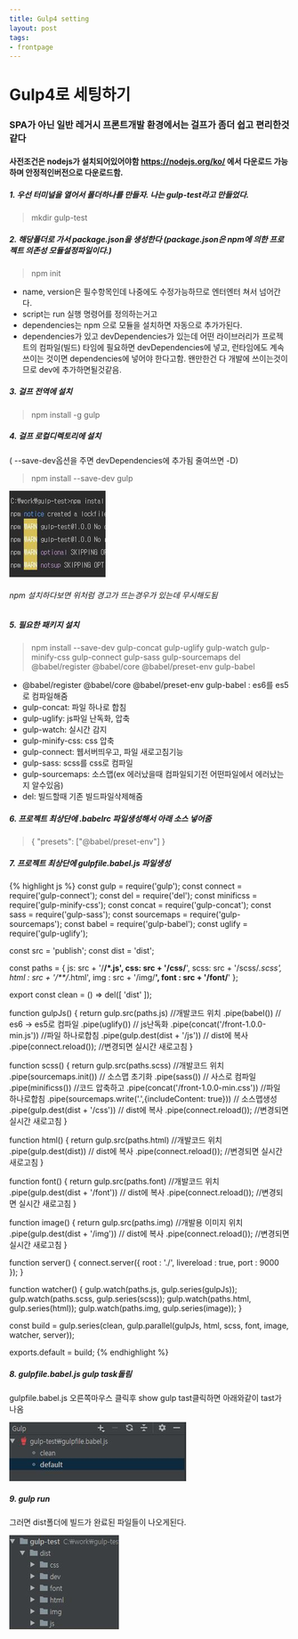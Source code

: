 ```yaml
---
title: Gulp4 setting
layout: post
tags:
- frontpage
---
```


# Gulp4로 세팅하기

### SPA가 아닌 일반 레거시 프론트개발 환경에서는 걸프가 좀더 쉽고 편리한것같다
#### 사전조건은 nodejs가 설치되어있어야함 https://nodejs.org/ko/ 에서 다운로드 가능하며 안정적인버전으로 다운로드함.

##### 1. 우선 터미널을 열어서 폴더하나를 만들자. 나는 gulp-test라고 만들었다.
> mkdir gulp-test

##### 2. 해당폴더로 가서 package.json을 생성한다 (package.json은 npm에 의한 프로젝트 의존성 모듈설정파일이다.)
> npm init

* name, version은 필수항목인데 나중에도 수정가능하므로 엔터엔터 쳐서 넘어간다.
* script는 run 실행 명령어를 정의하는거고
* dependencies는 npm 으로 모듈을 설치하면 자동으로 추가가된다.
* dependencies가 있고 devDependencies가 있는데 어떤 라이브러리가 프로젝트의 컴파일(빌드) 타임에 필요하면 devDependencies에 넣고, 
런타임에도 계속 쓰이는 것이면 dependencies에 넣어야 한다고함. 왠만한건 다 개발에 쓰이는것이므로 dev에 추가하면될것같음.


##### 3. 걸프 전역에 설치
> npm install -g gulp


##### 4. 걸프 로컬디렉토리에 설치 
( --save-dev옵션을 주면 devDependencies에 추가됨 줄여쓰면 -D)
> npm install --save-dev gulp 

![npm](/images/posts/npm.jpg)
###### npm 설치하다보면 위처럼 경고가 뜨는경우가 있는데 무시해도됨

##### 5. 필요한 패키지 설치

> npm install --save-dev gulp-concat gulp-uglify gulp-watch gulp-minify-css gulp-connect gulp-sass gulp-sourcemaps del @babel/register @babel/core @babel/preset-env gulp-babel

* @babel/register @babel/core @babel/preset-env gulp-babel : es6를 es5로 컴파일해줌
* gulp-concat: 파일 하나로 합침
* gulp-uglify: js파일 난독화, 압축 
* gulp-watch: 실시간 감지
* gulp-minify-css: css 압축
* gulp-connect: 웹서버띄우고, 파일 새로고침기능
* gulp-sass: scss를 css로 컴파일
* gulp-sourcemaps: 소스맵(ex 에러났을때 컴파일되기전 어떤파일에서 에러났는지 알수있음)
* del: 빌드할때 기존 빌드파일삭제해줌

##### 6. 프로젝트 최상단에 .babelrc 파일생성해서 아래 소스 넣어줌

>{
   "presets": ["@babel/preset-env"]
 }

##### 7. 프로젝트 최상단에 gulpfile.babel.js 파일생성
{% highlight js %}
const gulp = require('gulp');
const connect = require('gulp-connect');
const del = require('del');
const minificss = require('gulp-minify-css');
const concat = require('gulp-concat');
const sass = require('gulp-sass');
const sourcemaps = require('gulp-sourcemaps');
const babel = require('gulp-babel');
const uglify = require('gulp-uglify');

const src = 'publish';
const dist = 'dist';

const paths = {
    js: src + '/**/*.js',
    css: src + '/css/**',
    scss: src + '/scss/*.scss',
    html : src + '/**/*.html',
    img : src + '/img/**',
    font : src + '/font/**'
};

export const clean = () => del([ 'dist' ]);

function gulpJs() {
    return gulp.src(paths.js) //개발코드 위치
        .pipe(babel()) // es6 -> es5로 컴파일
        .pipe(uglify()) // js난독화
        .pipe(concat('/front-1.0.0-min.js')) //파일 하나로합침
        .pipe(gulp.dest(dist + '/js')) // dist에 복사
        .pipe(connect.reload()); //변경되면 실시간 새로고침
}

function scss() {
    return gulp.src(paths.scss) //개발코드 위치
        .pipe(sourcemaps.init()) // 소스맵 초기화
        .pipe(sass()) // 사스로 컴파일
        .pipe(minificss()) //코드 압축하고
        .pipe(concat('/front-1.0.0-min.css'))  //파일 하나로합침
        .pipe(sourcemaps.write('.',{includeContent: true})) // 소스맵생성
        .pipe(gulp.dest(dist + '/css')) // dist에 복사
        .pipe(connect.reload()); //변경되면 실시간 새로고침
}

function html() {
    return gulp.src(paths.html) //개발코드 위치
        .pipe(gulp.dest(dist)) // dist에 복사
        .pipe(connect.reload()); //변경되면 실시간 새로고침
}


function font() {
    return gulp.src(paths.font) //개발코드 위치
        .pipe(gulp.dest(dist + '/font')) // dist에 복사
        .pipe(connect.reload()); //변경되면 실시간 새로고침
}

function image() {
    return gulp.src(paths.img) //개발용 이미지 위치
        .pipe(gulp.dest(dist + '/img')) // dist에 복사
        .pipe(connect.reload()); //변경되면 실시간 새로고침
}

function server() {
    connect.server({
        root : './',
        livereload : true,
        port : 9000
    });
}

function watcher() {
    gulp.watch(paths.js, gulp.series(gulpJs));
    gulp.watch(paths.scss, gulp.series(scss));
    gulp.watch(paths.html, gulp.series(html));
    gulp.watch(paths.img, gulp.series(image));
}

const build = gulp.series(clean, gulp.parallel(gulpJs, html, scss, font, image, watcher, server));

exports.default = build;
{% endhighlight %}

##### 8. gulpfile.babel.js  gulp task돌림

gulpfile.babel.js 오른쪽마우스 클릭후 show gulp tast클릭하면 아래와같이 tast가 나옴

![gulp](/images/posts/gulp.jpg)

##### 9. gulp run 

그러면 dist폴더에 빌드가 완료된 파일들이 나오게된다.

![dist](/images/posts/dist.jpg)

